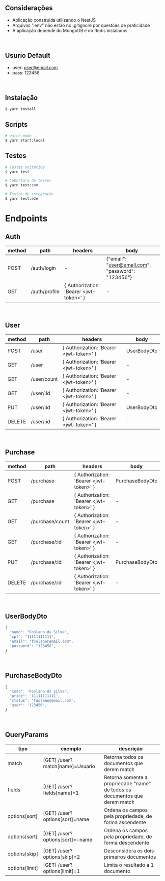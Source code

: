 ## Considerações
* Aplicação construida utilizando o NestJS
* Arquivos ".env" não estão no .gitignore por questões de praticidade
* A aplicação depende do MongoDB e do Redis instalados

<br>

## Usurio Default
* user: user@email.com
* pass: 123456

<br>

## Instalação
```bash
$ yarn install
```

## Scripts
```bash
# watch mode
$ yarn start:local
```

## Testes

```bash
# Testes unitários
$ yarn test

# Cobertura de testes
$ yarn test:cov

# Testes de integração
$ yarn test:e2e
```

# Endpoints
## Auth
method  | path | headers | body
------------- | ------------- | ------------- | -------------
POST  | /auth/login | - | {"email": "user@email.com", "password": "123456"}
GET  | /auth/profile | { Authorization: 'Bearer \<jwt-token\>' } | -

<br>

## User
method  | path | headers | body
------------- | ------------- | ------------- | -------------
POST  | /user | { Authorization: 'Bearer \<jwt-token\>' } | UserBodyDto
GET  | /user | { Authorization: 'Bearer \<jwt-token\>' } | -
GET  | /user/count | { Authorization: 'Bearer \<jwt-token\>' } | -
GET  | /user/:id | { Authorization: 'Bearer \<jwt-token\>' } | -
PUT  | /user/:id | { Authorization: 'Bearer \<jwt-token\>' } | UserBodyDto
DELETE  | /user/:id | { Authorization: 'Bearer \<jwt-token\>' } | -

<br>

## Purchase
method  | path | headers | body
------------- | ------------- | ------------- | -------------
POST  | /purchase | { Authorization: 'Bearer \<jwt-token\>' } | PurchaseBodyDto
GET  | /purchase | { Authorization: 'Bearer \<jwt-token\>' } | -
GET  | /purchase/count | { Authorization: 'Bearer \<jwt-token\>' } | -
GET  | /purchase/:id | { Authorization: 'Bearer \<jwt-token\>' } | -
PUT  | /purchase/:id | { Authorization: 'Bearer \<jwt-token\>' } | PurchaseBodyDto
DELETE  | /purchase/:id | { Authorization: 'Bearer \<jwt-token\>' } | -

<br>

## UserBodyDto
```javascript
{
  "name": "Foolano da Silva",
  "cpf": "11111111111",
  "email": "foolano@email.com",
  "password": "123456",
}
```

<br>

## PurchaseBodyDto
```javascript
{
  "code": 'Foolano da Silva',
  "price": '11111111111',
  "status": 'foolano@email.com',
  "user": '123456',
}
```

<br>

## QueryParams
tipo  | exemplo | descrição 
------------- | ------------- | -------------
match  | [GET] /user?match[name]=Usuario | Retorna todos os documentos que derem match
fields  | [GET] /user?fields[name]=1 | Retorna somente a propriedade "name" de todos os documentos que derem match
options[sort]  | [GET] /user?options[sort]=name | Ordena os campos pela propriedade, de forma ascendente
options[sort]  | [GET] /user?options[sort]=-name | Ordena os campos pela propriedade, de forma descendente
options[skip]  | [GET] /user?options[skip]=2 | Desconsidera os dois primeiros documentos
options[limit]  | [GET] /user?options[limit]=1 | Limita o resultado a 1 documento